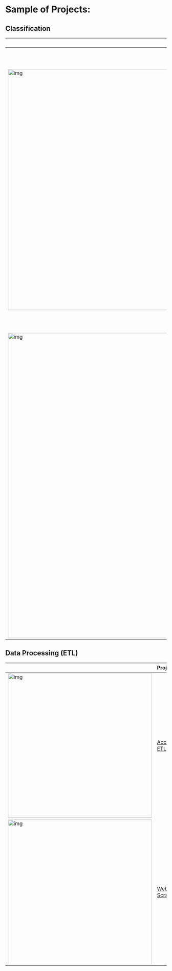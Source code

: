 # Sample of Projects:


## Classification
|   | Project     | Data | Algorithm | Description                       | 
| :-------- | :------- | :-------| :-------- | :-------------------------------- |
| <img src="https://tse4.mm.bing.net/th?id=OIP.zU3UWFU3dREt9TXVHJmwOAHaEK&pid=Api&P=0&h=180" alt="img"  width="750"/> | [Will a news be comprehend by people as a Bulish or not?](https://github.com/yasi44/Classifier_BulishPredictor_NLPCryptoNews_Prices) | Text and Price| - | This predictor can help to know how people will comprehend a news, before publishing that news. Thus, a market movement from people reaction may be partially predicted. Here a classifier model, trained on the data created from combination of news and price, and all the features engineered and extracted. Given a news, this classifier determines if a news will be comprehend from readers as a Bulish news or not. |
| <img src="https://learnopencv.com/wp-content/uploads/2019/05/transfer-learning.jpg" alt="img"  width="950"/> | [Transfer Learning on both image and text](https://github.com/yasi44/TransferLearning) | Text and image | - | Get pretrained models (for both image and text) from tensorflow hub and retrain them on a set of data to achieve our business goal. |

## Data Processing (ETL)
|   | Project     | Data | Tools/Techniques | Description                       | 
| :-------- | :------- | :-------| :-------- | :-------------------------------- |
| <img src="https://tse2.mm.bing.net/th?id=OIP.od8CVSZu83bcqG0Trw8N9QHaEL&pid=Api&P=0&h=180" alt="img"  width="450"/> | [Accelerated ETL](https://github.com/yasi44/PySpark_Snippets) | Price | - | Some pieces of my development for accelerating data processing using PySpark. |
| <img src="https://tse1.mm.bing.net/th?id=OIP.9jVu_87ZtaqGImUshqr-BAHaFe&pid=Api&P=0&h=180" alt="img"  width="450"/> | [Web Scrapper](https://github.com/yasi44/Web-Scrapper) | Text and Numbers | - | Some pieces of my development for customized Web Scrappers. |

